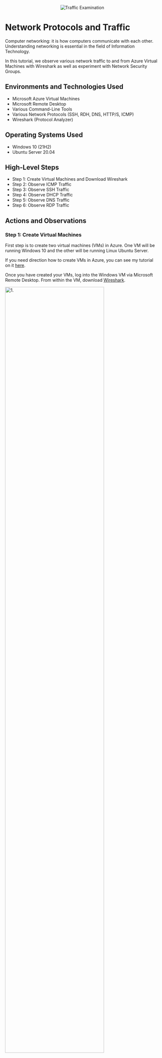 <p align="center">
<img src="https://i.imgur.com/Ua7udoS.png" alt="Traffic Examination"/>
</p>

<h1>Network Protocols and Traffic</h1>

Computer networking: it is how computers communicate with each other. Understanding networking is essential in the field of Information Technology. 

<p></p>

In this tutorial, we observe various network traffic to and from Azure Virtual Machines with Wireshark as well as experiment with Network Security Groups.

<p></p>

<h2>Environments and Technologies Used</h2>

- Microsoft Azure Virtual Machines
- Microsoft Remote Desktop
- Various Command-Line Tools
- Various Network Protocols (SSH, RDH, DNS, HTTP/S, ICMP)
- Wireshark (Protocol Analyzer)

<h2>Operating Systems Used </h2>

- Windows 10 (21H2)
- Ubuntu Server 20.04

<h2>High-Level Steps</h2>

- Step 1: Create Virtual Machines and Download Wireshark
- Step 2: Observe ICMP Traffic
- Step 3: Observe SSH Traffic
- Step 4: Observe DHCP Traffic
- Step 5: Observe DNS Traffic
- Step 6: Observe RDP Traffic

<h2>Actions and Observations</h2>

<h3>Step 1: Create Virtual Machines</h3>

First step is to create two virtual machines (VMs) in Azure. One VM will be running Windows 10 and the other will be running Linux Ubuntu Server. 

<p></p>

If you need direction how to create VMs in Azure, you can see my tutorial on it [here](https://github.com/klcarpio/Create-an-Azure-Account-and-Deploy-a-Virtual-Machine).

<p></p>

Once you have created your VMs, log into the Windows VM via Microsoft Remote Desktop. From within the VM, download [Wireshark](https://www.wireshark.org/download.html).

<p>
<img src="https://i.imgur.com/RNIQfXU.png" height="80%" width="80%" alt="1."/>
</p>

<p>
<img src="https://i.imgur.com/rs7U7jF.jpg" height="80%" width="80%" alt="2."/>
</p>

<p>
<img src="https://i.imgur.com/8yQQZhk.png" height="80%" width="80%" alt="3."/>
</p>

<h3>Step 2: Observe ICMP Traffic</h3>
Next, we'll begin to use Wireshark. Wireshark is a network protocol analyzer and you can use it to observe the capturing of packets from a network connection. Before starting, grab the private Internet Protocol (IP) address of the Linux VM first.

<p>
<img src="https://i.imgur.com/3pIAgHZ.png" height="80%" width="80%" alt="4."/>
</p>

Internet Control Message Proctol or ICMP is a network protocol that determines if there is communication issues. It is primarily used to report errors. 

<p></p>

Next, open up Wireshark and Windows Powershell. In Wireshark, type in "icmp" in the green bar. In Powershell ping the Linux VM's private IP address (10.0.0.5 in my example). Then ping a public website (Google). Observe the network traffic in both Wireshark and Powershell. Then setup a perpetual ping using "ping -t" + Linux VM's private IP in Powershell. 

<p>
<img src="https://i.imgur.com/kMrYzBv.png" height="80%" width="80%" alt="5."/>
</p>

<p>
<img src="https://i.imgur.com/TCqeO8Y.png" height="80%" width="80%" alt="6."/>
</p>

<p>
<img src="https://i.imgur.com/8Xf0HsI.png" height="80%" width="80%" alt="7."/>
</p>

Next, we'll observe what happens when we block the ICMP traffic. Go back to the Linux VM's Azure Portal, then click on Networking. From Networking, click "Add inbound port rule" -> check ICMP -> check Deny, then click "Add". 

<p></p>
This area of Azure is known as Network Security Groups (NSGs). It is basically a firewall in Azure as you can set security rules for your resources. 

<p>
<img src="https://i.imgur.com/e6iXBCO.png" height="80%" width="80%" alt="8."/>
</p>

<p>
<img src="https://i.imgur.com/PrGxlov.png" height="80%" width="80%" alt="9."/>
</p>

<p>
<img src="https://i.imgur.com/bwpeK06.png" height="80%" width="80%" alt="10."/>
</p>

<p>
<img src="https://i.imgur.com/OauiJnP.png" height="80%" width="80%" alt="11."/>
</p>

Once this is done, go back into the Windows VM and observe the changes in Wireshark and Powershell. Since ICMP traffic is being denied, the requests to are timing out and are showing no response.

<p>
<img src="https://i.imgur.com/67vfgoD.png" height="80%" width="80%" alt="12."/>
</p>

Next, we'll go back to the Azure Portal and set allow ICMP traffic again. You can either delete the rule or set it to allow. Observe the changes in Wireshark and Powershell again. To stop the perpetual ping, just press "Control" + "C". 

<p>
<img src="https://i.imgur.com/rGYfCyI.png" height="80%" width="80%" alt="13."/>
</p>

<p>
<img src="https://i.imgur.com/DumDUJd.png" height="80%" width="80%" alt="14."/>
</p>

<h3>Step 3: Observe SSH Traffic</h3>
Next, we'll observe SSH traffic. Secure Shell Protocol or SSH is a network protocol which allows a secure connection to another machines Command Line Interface (CLI). 

<p> </p>
Filter ssh traffic in Wireshark. Then type "ssh" + the Linux VM's private IP address. Powershell will prompt you to login, so use the Linux VM's login credentials. Once you are logged in via SSH, you can begin to play around with it by using Linux commands such as "cd", "pwd", etc. To exit SSH just type "exit". 

<p>
<img src="https://i.imgur.com/2hRFoSS.png" height="80%" width="80%" alt="15."/>
</p>

<p>
<img src="https://i.imgur.com/sa57YlF.png" height="80%" width="80%" alt="16."/>
</p>

<h3>Step 4: Observe DHCP Traffic</h3>
Next, we'll observe DHCP traffic. Dynamic Host Configuration Protocol or DHCP is the network protocol responsible for automatically assigning IP addresses.

<p></p>
Filter DHCP traffic in Wireshark. In Powershell, type the command "ipconfig /renew" and observe the changes. 

<p>
<img src="https://i.imgur.com/DI56TjI.png" height="80%" width="80%" alt="17."/>
</p>

<h3>Step 5: Observe DNS Traffic</h3>
Next, we'll observe DNS traffic. Domain Name System or DNS is the network protocol that transforms Fully Qualified Domain Names (FQDNs) into their assigned IP addresses. Type DNS in Wireshark and the command nslookup. I used Google and Disney in this example. 

<p></p>

If you want to learn about DNS, please see my lab on it [here](https://github.com/klcarpio/Understanding-DNS).

<p>
<img src="https://i.imgur.com/vnVMyIj.png" height="80%" width="80%" alt="18."/>
</p>

<h3>Step 6: Observe RDP Traffic</h3>
Finally, we'll observe RDP traffic. Remote Desktop Protoctol or RDP is the protocol that allows the remote connection to another computer and complete control of the Graphical User Interface (GUI). Type RDP in Wireshark and observe the traffic. Since it is a VM, you can see there is a lot of RDP traffic. 

<p>
<img src="https://i.imgur.com/7IuT1yZ.png" height="80%" width="80%" alt="19."/>
</p>

Thank you for checking out this tutorial. It should have helped you gain a better understanding of network protocols and how network traffic works. 
